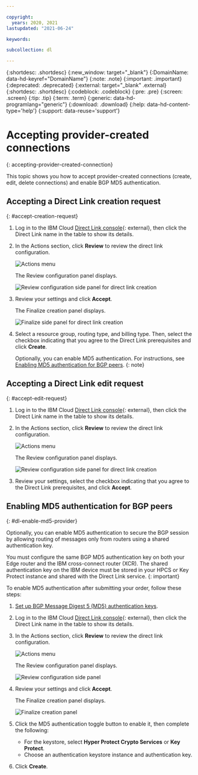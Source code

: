 ```yaml
---

copyright:
  years: 2020, 2021
lastupdated: "2021-06-24"

keywords:

subcollection: dl

---
```


{:shortdesc: .shortdesc}
{:new_window: target="_blank"}
{:DomainName: data-hd-keyref="DomainName"}
{:note: .note}
{:important: .important}
{:deprecated: .deprecated}
{:external: target="_blank" .external}
{:shortdesc: .shortdesc}
{:codeblock: .codeblock}
{:pre: .pre}
{:screen: .screen}
{:tip: .tip}
{:term: .term}
{:generic: data-hd-programlang="generic"}
{:download: .download}
{:help: data-hd-content-type='help'}
{:support: data-reuse='support'}

# Accepting provider-created connections
{: accepting-provider-created-connection}

This topic shows you how to accept provider-created connections (create, edit, delete connections) and enable BGP MD5 authentication.

## Accepting a Direct Link creation request
{: #accept-creation-request}

1. Log in to the IBM Cloud [Direct Link console](https://cloud.ibm.com/interconnectivity/direct-link){: external}, then click the Direct Link name in the table to show its details.
1. In the Actions section, click **Review** to review the direct link configuration.

   ![Actions menu](/images/actions-review-creation.png)

   The Review configuration panel displays.

   ![Review configuration side panel for direct link creation](/images/review-configuration-creation.png)

1. Review your settings and click **Accept**.

   The Finalize creation panel displays.

   ![Finalize side panel for direct link creation](/images/finalize-configuration-creation.png)

1. Select a resource group, routing type, and billing type. Then, select the checkbox indicating that you agree to the Direct Link prerequisites and click **Create**.    

   Optionally, you can enable MD5 authentication.  For instructions, see [Enabling MD5 authentication for BGP peers](/docs/dl?topic=dl-accepting-the-provider-created-connection#dl-enable-md5-provider).
   {: note}

## Accepting a Direct Link edit request
{: #accept-edit-request}

1. Log in to the IBM Cloud [Direct Link console](https://cloud.ibm.com/interconnectivity/direct-link){: external}, then click the Direct Link name in the table to show its details.
1. In the Actions section, click **Review** to review the direct link configuration.

   ![Actions menu](/images/actions-review-edit.png)

   The Review configuration panel displays.

   ![Review configuration side panel for direct link creation](/images/review-configuration-edit.png)

1. Review your settings, select the checkbox indicating that you agree to the Direct Link prerequisites, and click **Accept**.

## Enabling MD5 authentication for BGP peers
{: #dl-enable-md5-provider}

Optionally, you can enable MD5 authentication to secure the BGP session by allowing routing of messages only from routers using a shared authentication key.

You must configure the same BGP MD5 authentication key on both your Edge router and the IBM cross-connect router (XCR). The shared authentication key on the IBM device must be stored in your HPCS or Key Protect instance and shared with the Direct Link service.
{: important}

To enable MD5 authentication after submitting your order, follow these steps:

1. [Set up BGP Message Digest 5 (MD5) authentication keys](/docs/dl?topic=dl-dl-md5).
1. Log in to the IBM Cloud [Direct Link console](https://cloud.ibm.com/interconnectivity/direct-link){: external}, then click the Direct Link name in the table to show its details.
1. In the Actions section, click **Review** to review the direct link configuration.

   ![Actions menu](/images/actions-review.png)

   The Review configuration panel displays.

   ![Review configuration side panel](/images/review-configuration.png)

1. Review your settings and click **Accept**.

   The Finalize creation panel displays.

   ![Finalize creation panel](/images/finalize-creation.png)

1. Click the MD5 authentication toggle button to enable it, then complete the following:

   * For the keystore, select **Hyper Protect Crypto Services** or **Key Protect**.
   * Choose an authentication keystore instance and authentication key.

1. Click **Create**.
